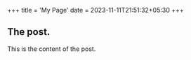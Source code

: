 +++
title = 'My Page'
date = 2023-11-11T21:51:32+05:30
+++



## The post.
This is the content of the post.